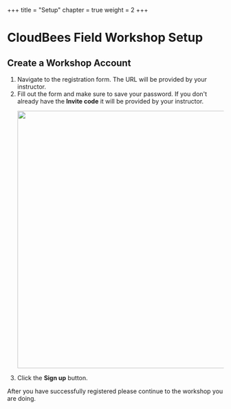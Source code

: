 +++
title = "Setup"
chapter = true
weight = 2
+++

# CloudBees Field Workshop Setup

## Create a Workshop Account

1. Navigate to the registration form. The URL will be provided by your instructor.
2. Fill out the form and make sure to save your password. If you don't already have the **Invite code** it will be provided by your instructor. <p><img src="../../images/registration-form.png" width=600/>
3. Click the **Sign up** button.

After you have successfully registered please continue to the workshop you are doing.


